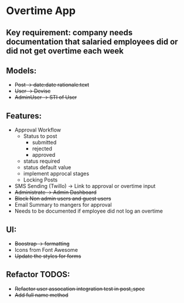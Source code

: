 # Overtime App

## Key requirement: company needs documentation that salaried employees did or did not get overtime each week

## Models:
- ~~Post -> date:date rationale:text~~
- ~~User -> Devise~~
- ~~AdminUser -> STI of User~~

## Features:
- Approval Workflow
  - Status to post
     - submitted
     - rejected
     - approved
  - status required
  - status default value
  - implement approcal stages
  - Locking Posts
- SMS Sending (Twillo) -> Link to approval or overtime input
- ~~Administrate -> Admin Dashboard~~
- ~~Block Non admin users and guest users~~
- Email Summary to mangers for approval
- Needs to be documented if employee did not log an overtime

## UI:
- ~~Boostrap -> formatting~~
- Icons from Font Awesome
- ~~Update the styles for forms~~

## Refactor TODOS:
- ~~Refactor user assocation integration test in post_spec~~
- ~~Add full name method~~

